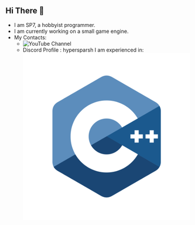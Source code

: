 ## Hi There 👋
- I am SP7, a hobbyist programmer.
- I am currently working on a small game engine.
- My Contacts:
  - ![YouTube Channel](https://www.youtube.com/@devsp7)
  - Discord Profile : hypersparsh
I am experienced in:
![C](img/c.svg)